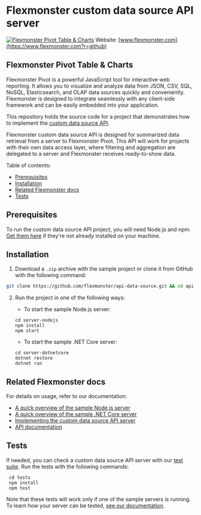 # Flexmonster custom data source API server
[![Flexmonster Pivot Table & Charts](https://cdn.flexmonster.com/landing.png)](https://www.flexmonster.com?r=github)
Website: [www.flexmonster.com](https://www.flexmonster.com?r=github)

## Flexmonster Pivot Table & Charts

Flexmonster Pivot is a powerful JavaScript tool for interactive web reporting. It allows you to visualize and analyze data from JSON, CSV, SQL, NoSQL, Elasticsearch, and OLAP data sources quickly and conveniently. Flexmonster is designed to integrate seamlessly with any client-side framework and can be easily embedded into your application.

This repository holds the source code for a project that demonstrates how to implement the [custom data source API](https://www.flexmonster.com/doc/introduction-to-custom-data-source-api?r=github).

Flexmonster custom data source API is designed for summarized data retrieval from a server to Flexmonster Pivot.
This API will work for projects with their own data access layer, where filtering and aggregation are delegated to a server and Flexmonster receives ready-to-show data.

Table of contents:
  - [Prerequisites](#prerequisites)
  - [Installation](#installation)
  - [Related Flexmonster docs](#related-flexmonster-docs)
  - [Tests](#tests)

## Prerequisites

To run the custom data source API project, you will need Node.js and npm. [Get them here](https://docs.npmjs.com/downloading-and-installing-node-js-and-npm) if they're not already installed on your machine.

## Installation

1. Download a `.zip` archive with the sample project or clone it from GitHub with the following command:

```bash
git clone https://github.com/flexmonster/api-data-source.git && cd api-data-source
```

2. Run the project in one of the following ways:
    
    - To start the sample Node.js server:

    ```
    cd server-nodejs
    npm install
    npm start
    ```

    - To start the sample .NET Core server:

    ```
    cd server-dotnetcore
    dotnet restore
    dotnet run
    ```

## Related Flexmonster docs

For details on usage, refer to our documentation:

- [A quick overview of the sample Node.js server](https://www.flexmonster.com/doc/pivot-table-with-node-js-server?r=github) 
- [A quick overview of the sample .NET Core server](https://www.flexmonster.com/doc/pivot-table-with-dot-net-core-server?r=github)
- [Implementing the custom data source API server](https://www.flexmonster.com/doc/implement-custom-data-source-api?r=github)
- [API documentation](https://www.flexmonster.com/api/all-requests?r=github)

## Tests

If needed, you can check a custom data source API server with our [test suite](https://github.com/flexmonster/api-data-source/tree/master/tests). Run the tests with the following commands: 

   ```
    cd tests
    npm install
    npm test
   ```

Note that these tests will work only if one of the sample servers is running. To learn how your server can be tested, [see our documentation](https://www.flexmonster.com/doc/test-custom-data-source-api-server?r=github).
